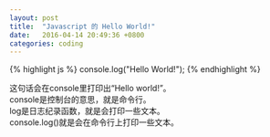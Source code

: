 ```yaml
---
layout: post
title:  "Javascript 的 Hello World!"
date:   2016-04-14 20:49:36 +0800
categories: coding
---
```


{% highlight js %}
console.log("Hello World!");
{% endhighlight %}

这句话会在console里打印出“Hello world!”。  
console是控制台的意思，就是命令行。  
log是日志纪录函数，就是会打印一些文本。  
console.log()就是会在命令行上打印一些文本。
